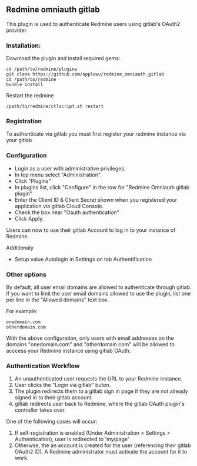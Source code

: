 ## Redmine omniauth gitlab

This plugin is used to authenticate Redmine users using gitlab's OAuth2 provider.

### Installation:

Download the plugin and install required gems:

```console
cd /path/to/redmine/plugins
git clone https://github.com/applewu/redmine_omniauth_gitlab
cd /path/to/redmine
bundle install
```

Restart the redmine
```console
/path/to/redmine/ctlscript.sh restart
```

### Registration

To authenticate via gitlab you must first register your redmine instance via your gitlab

### Configuration

* Login as a user with administrative privileges. 
* In top menu select "Administration".
* Click "Plugins"
* In plugins list, click "Configure" in the row for "Redmine Omniauth gitlab plugin"
* Enter the Сlient ID & Client Secret shown when you registered your application via gitlab Cloud Console.
* Check the box near "Oauth authentication"
* Click Apply. 
 
Users can now to use their gitlab Account to log in to your instance of Redmine.

Additionaly
* Setup value Autologin in Settings on tab Authentification

### Other options

By default, all user email domains are allowed to authenticate through gitlab.
If you want to limit the user email domains allowed to use the plugin, list one per line in the  "Allowed domains" text box.

For example:

```text
onedomain.com
otherdomain.com
```

With the above configuration, only users with email addresses on the domains "onedomain.com" and "otherdomain.com" will be allowed to acccess your Redmine instance using gitlab OAuth.

### Authentication Workflow

1. An unauthenticated user requests the URL to your Redmine instance.
2. User clicks the "Login via gitlab" buton.
3. The plugin redirects them to a gitlab sign in page if they are not already signed in to their gitlab account.
4. gitlab redirects user back to Redmine, where the gitlab OAuth plugin's controller takes over.

One of the following cases will occur:
1. If self-registration is enabled (Under Administration > Settings > Authentication), user is redirected to 'my/page'
2. Otherwse, the an account is created for the user (referencing their gitlab OAuth2 ID). A Redmine administrator must activate the account for it to work.
